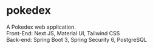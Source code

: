 # pokedex
A Pokedex web application. <br/>
Front-End: Next JS, Material UI, Tailwind CSS <br/>
Back-end: Spring Boot 3, Spring Security 6, PostgreSQL
